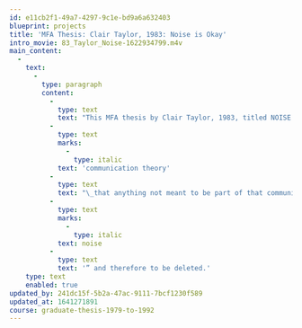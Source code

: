 ```yaml
---
id: e11cb2f1-49a7-4297-9c1e-bd9a6a632403
blueprint: projects
title: 'MFA Thesis: Clair Taylor, 1983: Noise is Okay'
intro_movie: 83_Taylor_Noise-1622934799.m4v
main_content:
  -
    text:
      -
        type: paragraph
        content:
          -
            type: text
            text: "This MFA thesis by Clair Taylor, 1983, titled NOISE IS OKAY, challenges the presumption in\_"
          -
            type: text
            marks:
              -
                type: italic
            text: 'communication theory'
          -
            type: text
            text: "\_that anything not meant to be part of that communication is considered an interfering distraction called “"
          -
            type: text
            marks:
              -
                type: italic
            text: noise
          -
            type: text
            text: '” and therefore to be deleted.'
    type: text
    enabled: true
updated_by: 241dc15f-5b2a-47ac-9111-7bcf1230f589
updated_at: 1641271891
course: graduate-thesis-1979-to-1992
---
```

